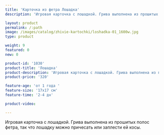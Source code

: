 ```yaml
---
title: 'Карточка из фетра Лошадка'
description: 'Игровая карточка с лошадкой. Грива выполнена из прошитых полос фетра, так что лошадку можно причесать или заплести ей косы.'

layout: product
permalink: /:path
image: /images/catalog/zhivie-kartochki/loshadka-01_1600w.jpg
type: product

weight: 9
featured: 0
new: 0

product-id: '1030'
product-title: 'Лошадка'
product-description: 'Игровая карточка с лошадкой. Грива выполнена из прошитых полос фетра, так что лошадку можно причесать или заплести ей косы.'
product-price: '320'

feature-age: 'от 1 года '
feature-size: '17х17 см'
feature-time: '2-4 дн'

product-video: 

---
```

Игровая карточка с лошадкой. Грива выполнена из прошитых полос фетра, так что лошадку можно причесать или заплести ей косы.